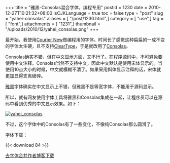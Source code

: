 +++
title = "雅黑-Consolas混合字体，编程专用"
postid = 1230
date = 2010-12-27T10:21:32+08:00
isCJKLanguage = true
toc = false
type = "post"
slug = "yahei-consolas"
aliases = [ "/post/1230.html",]
category = [ "use",]
tag = [ "font",]
attachments = [ "1231",]
thumbnail = "/uploads/2010/12/yahei_consolas.png"
+++


最开始，我使用[Courier New](http://zh.wikipedia.org/zh/Courier)做编程用的字体。时间长了感觉这种扁扁的一成不变的字体太生硬，且不支持[ClearType](http://zh.wikipedia.org/zh-cn/ClearType)，于是就改用了[Consolas](http://zh.wikipedia.org/zh-cn/Consolas)。

Consolas确实不错，但在中文显示方面，又不行了。在程序源码中，不可避免要使用中文注释。Consolas当然不支持中文，因此中文默认是使用宋体显示的。当使用10点大小的时候，中文就模糊不清了。如果采用斜体显示注释的话，宋体就更加显得支离破碎。

[雅黑](http://zh.wikipedia.org/zh-cn/%E9%9B%85%E9%BB%91)字体确实在中文显示上不错，但雅黑不是等宽字体，不能用于源码显示。

所以，就有网友使用字体工具将雅黑和Consolas集成在一起，让程序员可以在源码中看到优秀的中文显示效果。如下：  

[![](/uploads/2010/12/yahei_consolas.png "yahei_consolas")](/uploads/2010/12/yahei_consolas.png)

不过，这个字体中的Consolas有了一些变化，不像纯Consolas那么圆滑了。

字体下载：  

{{< download 84 >}}

[去字体合并作者博客下载](http://www.cnblogs.com/RobertLee/archive/2006/12/25/602646.html)
